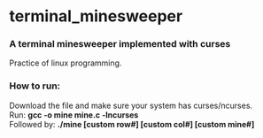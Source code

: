 # terminal_minesweeper
<h3>A terminal minesweeper implemented with curses</h3>
<p>Practice of linux programming.</p>

<h3>How to run:</h3>
<p>
  Download the file and make sure your system has curses/ncurses.<br>
  Run: <b>gcc -o mine mine.c -lncurses</b><br>
  Followed by: <b>./mine [custom row#] [custom col#] [custom mine#]</b>
</p>
